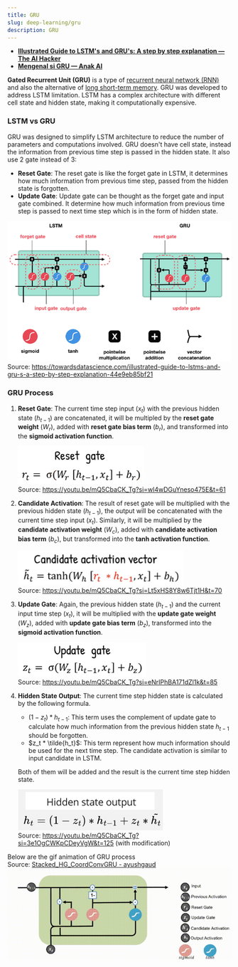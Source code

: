 ```yaml
---
title: GRU
slug: deep-learning/gru
description: GRU
---
```


- **[Illustrated Guide to LSTM's and GRU's: A step by step explanation — The AI Hacker](https://youtu.be/8HyCNIVRbSU?si=0rTiM6plo9mgv1gl)**
- **[Mengenal si GRU — Anak AI](https://youtu.be/mQ5CbaCK_Tg?si=zR552hFKhs_TWgy9)**

**Gated Recurrent Unit (GRU)** is a type of [recurrent neural network (RNN)](/cs-notes/deep-learning/rnn) and also the alternative of [long short-term memory](/cs-notes/deep-learning/lstm). GRU was developed to address LSTM limitation. LSTM has a complex architecture with different cell state and hidden state, making it computationally expensive.

### LSTM vs GRU

GRU was designed to simplify LSTM architecture to reduce the number of parameters and computations involved. GRU doesn't have cell state, instead the information from previous time step is passed in the hidden state. It also use 2 gate instead of 3:

- **Reset Gate**: The reset gate is like the forget gate in LSTM, it determines how much information from previous time step, passed from the hidden state is forgotten.
- **Update Gate**: Update gate can be thought as the forget gate and input gate combined. It determine how much information from previous time step is passed to next time step which is in the form of hidden state.

![LSTM vs GRU architecture](./lstm-vs-gru.png)  
Source: https://towardsdatascience.com/illustrated-guide-to-lstms-and-gru-s-a-step-by-step-explanation-44e9eb85bf21

### GRU Process

1. **Reset Gate**: The current time step input ($x_t$) with the previous hidden state ($h_{t - 1}$) are concatenated, it will be multipled by the **reset gate weight** ($W_r$), added with **reset gate bias term** ($b_r$), and transformed into the **sigmoid activation function**.

   ![Reset gate](./reset-gate.png)  
   Source: https://youtu.be/mQ5CbaCK_Tg?si=wl4wDGuYneso475E&t=61

2. **Candidate Activation**: The result of reset gate will be multiplied with the previous hidden state ($h_{t - 1}$), the output will be concatenated with the current time step input ($x_t$). Similarly, it will be multiplied by the **candidate activation weight** ($W_c$), added with **candidate activation bias term** ($b_c$), but transformed into the **tanh activation function**.

   ![Candidate activation](./candidate-activation.png)  
   Source: https://youtu.be/mQ5CbaCK_Tg?si=Lt5xHS8Y8w6Tjt1H&t=70

3. **Update Gate**: Again, the previous hidden state ($h_{t - 1}$) and the current input time step ($x_t$), it will be multiplied with the **update gate weight** ($W_z$), added with **update gate bias term** ($b_z$), transformed into the **sigmoid activation function**.

   ![Update gate](./update-gate.png)  
   Source: https://youtu.be/mQ5CbaCK_Tg?si=eNrIPhBA171dZl1k&t=85

4. **Hidden State Output**: The current time step hidden state is calculated by the following formula.

   - $(1 - z_t) * h_{t - 1}$: This term uses the complement of update gate to calculate how much information from the previous hidden state $h_{t - 1}$ should be forgotten.
   - $z_t * \tilde{h_t}$: This term represent how much information should be used for the next time step. The candidate activation is similar to input candidate in LSTM.

   Both of them will be added and the result is the current time step hidden state.

   ![Hidden state output](./hidden-state-output.png)  
   Source: https://youtu.be/mQ5CbaCK_Tg?si=3e1OgCWKpCDeyVgW&t=125 (with modification)

Below are the gif animation of GRU process  
Source: [Stacked_HG_CoordConvGRU - ayushgaud](https://ayushgaud.github.io/Stacked_HG_CoordConvGRU/)
![GRU process animation](./gru-animation.gif)
